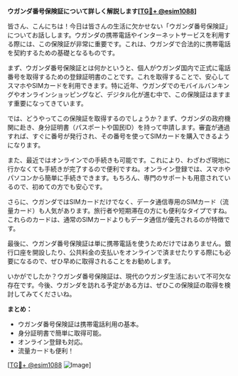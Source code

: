 **ウガンダ番号保険証について詳しく解説します[[TG💪+ @esim1088](https://t.me/s/esim1088)]**

皆さん、こんにちは！今日は皆さんの生活に欠かせない「ウガンダ番号保険証」についてお話しします。ウガンダの携帯電話やインターネットサービスを利用する際には、この保険証が非常に重要です。これは、ウガンダで合法的に携帯電話を契約するための基礎となるものです。

まず、ウガンダ番号保険証とは何かというと、個人がウガンダ国内で正式に電話番号を取得するための登録証明書のことです。これを取得することで、安心してスマホやSIMカードを利用できます。特に近年、ウガンダでのモバイルバンキングやオンラインショッピングなど、デジタル化が進む中で、この保険証はますます重要になってきています。

では、どうやってこの保険証を取得するのでしょうか？まず、ウガンダの政府機関に赴き、身分証明書（パスポートや国民ID）を持って申請します。審査が通過すれば、すぐに番号が発行され、その番号を使ってSIMカードを購入できるようになります。

また、最近ではオンラインでの手続きも可能です。これにより、わざわざ現地に行かなくても手続きが完了するので便利ですね。オンライン登録では、スマホやパソコンから簡単に手続きできます。もちろん、専門のサポートも用意されているので、初めての方でも安心です。

さらに、ウガンダではSIMカードだけでなく、データ通信専用のSIMカード（流量カード）も人気があります。旅行者や短期滞在の方にも便利なタイプですね。これらのカードは、通常のSIMカードよりもデータ通信が優先されるのが特徴です。

最後に、ウガンダ番号保険証は単に携帯電話を使うためだけではありません。銀行口座を開設したり、公共料金の支払いをオンラインで済ませたりする際にも必要になるので、ぜひ早めに取得されることをお勧めします。

いかがでしたか？ウガンダ番号保険証は、現代のウガンダ生活において不可欠な存在です。今後、ウガンダを訪れる予定がある方は、ぜひこの保険証の取得を検討してみてくださいね。

**まとめ：**
- ウガンダ番号保険証は携帯電話利用の基本。
- 身分証明書で簡単に取得可能。
- オンライン登録も対応。
- 流量カードも便利！

[[TG💪+ @esim1088](https://t.me/s/esim1088) ![Image](https://i.postimg.cc/Y0z9fWf4/image.png)]